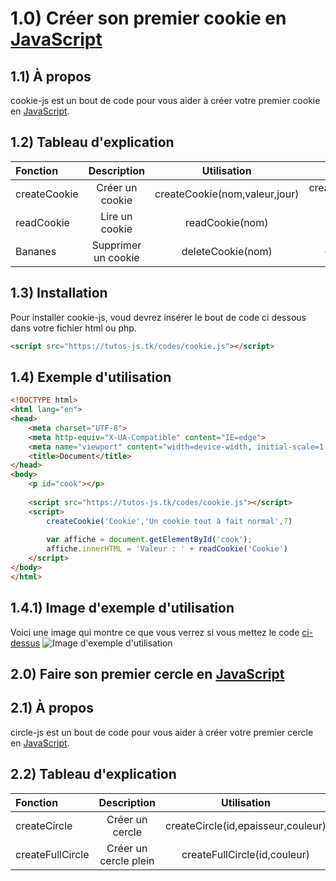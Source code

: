 # 1.0) Créer son premier cookie en [JavaScript][1]

## 1.1) À propos
cookie-js est un bout de code pour vous aider à créer votre premier cookie en [JavaScript][1].

## 1.2) Tableau d'explication
| Fonction | Description | Utilisation | Exemple |
| :--------------- | :--------------------: | :---------------------------: | --------------------------------------------: |
| createCookie     |  Créer un cookie       | createCookie(nom,valeur,jour) | createCookie('Cookie','Un bon gros cookie',7) |
| readCookie       |  Lire un cookie        | readCookie(nom)               |                          readCookie('Cookie') |
| Bananes          |  Supprimer un cookie   | deleteCookie(nom)             |                        deleteCookie('Cookie') |

## 1.3) Installation
Pour installer cookie-js, voud devrez insérer le bout de code ci dessous dans votre fichier html ou php.
```html
<script src="https://tutos-js.tk/codes/cookie.js"></script>
```

## 1.4) Exemple d'utilisation
```html
<!DOCTYPE html>
<html lang="en">
<head>
    <meta charset="UTF-8">
    <meta http-equiv="X-UA-Compatible" content="IE=edge">
    <meta name="viewport" content="width=device-width, initial-scale=1.0">
    <title>Document</title>
</head>
<body>
    <p id="cook"></p>
    
    <script src="https://tutos-js.tk/codes/cookie.js"></script>
    <script>
        createCookie('Cookie','Un cookie tout à fait normal',7)
        
        var affiche = document.getElementById('cook');
        affiche.innerHTML = 'Valeur : ' + readCookie('Cookie')
    </script>
</body>
</html>
```
## 1.4.1) Image d'exemple d'utilisation
Voici une image qui montre ce que vous verrez si vous mettez le code [ci-dessus][2]
![Image d'exemple d'utilisation](https://i.imgur.com/ZqKuDAS.png "Image d'exemple d'utilisation")

## 2.0) Faire son premier cercle en [JavaScript][1]

## 2.1) À propos
circle-js est un bout de code pour vous aider à créer votre premier cercle en [JavaScript][1].

## 2.2) Tableau d'explication
| Fonction | Description | Utilisation | Exemple |
| :--------------- | :--------------------: | :----------------------------------: | --------------------------------------------: |
| createCircle     |  Créer un cercle       | createCircle(id,epaisseur,couleur)   |          createCircle('canvas','5','#ff2d00') |
| createFullCircle |  Créer un cercle plein | createFullCircle(id,couleur)         |          createFullCircle('canvas','#ff2d00') |

[1]: https://www.javascript.com/
[2]: https://github.com/Cedric-X02/js-tutos/blob/main/README.md#14-exemple-dutilisation
